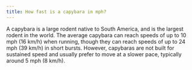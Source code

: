 ```yaml
---
title: How fast is a capybara in mph?
---
```


A capybara is a large rodent native to South America, and is the largest rodent in the world. The average capybara can reach speeds of up to 10 mph (16 km/h) when running, though they can reach speeds of up to 24 mph (39 km/h) in short bursts. However, capybaras are not built for sustained speed and usually prefer to move at a slower pace, typically around 5 mph (8 km/h).